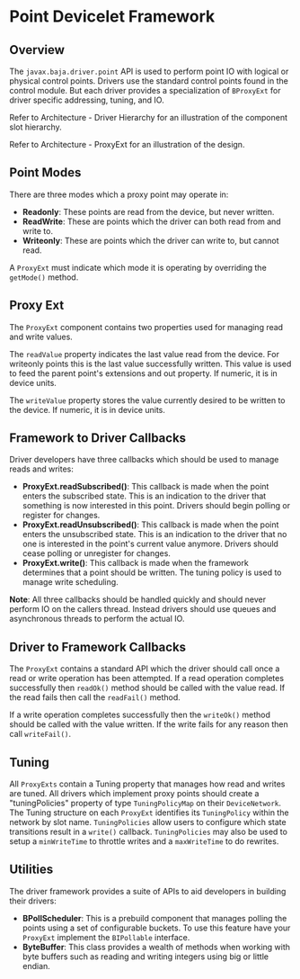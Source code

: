 # Point Devicelet Framework

## Overview

The `javax.baja.driver.point` API is used to perform point IO with logical or physical control points. Drivers use the standard control points found in the control module. But each driver provides a specialization of `BProxyExt` for driver specific addressing, tuning, and IO.

Refer to Architecture - Driver Hierarchy for an illustration of the component slot hierarchy.

Refer to Architecture - ProxyExt for an illustration of the design.

## Point Modes

There are three modes which a proxy point may operate in:

-   **Readonly**: These points are read from the device, but never written.
-   **ReadWrite**: These are points which the driver can both read from and write to.
-   **Writeonly**: These are points which the driver can write to, but cannot read.

A `ProxyExt` must indicate which mode it is operating by overriding the `getMode()` method.

## Proxy Ext

The `ProxyExt` component contains two properties used for managing read and write values.

The `readValue` property indicates the last value read from the device. For writeonly points this is the last value successfully written. This value is used to feed the parent point's extensions and out property. If numeric, it is in device units.

The `writeValue` property stores the value currently desired to be written to the device. If numeric, it is in device units.

## Framework to Driver Callbacks

Driver developers have three callbacks which should be used to manage reads and writes:

-   **ProxyExt.readSubscribed()**: This callback is made when the point enters the subscribed state. This is an indication to the driver that something is now interested in this point. Drivers should begin polling or register for changes.
-   **ProxyExt.readUnsubscribed()**: This callback is made when the point enters the unsubscribed state. This is an indication to the driver that no one is interested in the point's current value anymore. Drivers should cease polling or unregister for changes.
-   **ProxyExt.write()**: This callback is made when the framework determines that a point should be written. The tuning policy is used to manage write scheduling.

**Note**: All three callbacks should be handled quickly and should never perform IO on the callers thread. Instead drivers should use queues and asynchronous threads to perform the actual IO.

## Driver to Framework Callbacks

The `ProxyExt` contains a standard API which the driver should call once a read or write operation has been attempted. If a read operation completes successfully then `readOk()` method should be called with the value read. If the read fails then call the `readFail()` method.

If a write operation completes successfully then the `writeOk()` method should be called with the value written. If the write fails for any reason then call `writeFail()`.

## Tuning

All `ProxyExts` contain a Tuning property that manages how read and writes are tuned. All drivers which implement proxy points should create a "tuningPolicies" property of type `TuningPolicyMap` on their `DeviceNetwork`. The Tuning structure on each `ProxyExt` identifies its `TuningPolicy` within the network by slot name. `TuningPolicies` allow users to configure which state transitions result in a `write()` callback. `TuningPolicies` may also be used to setup a `minWriteTime` to throttle writes and a `maxWriteTime` to do rewrites.

## Utilities

The driver framework provides a suite of APIs to aid developers in building their drivers:

-   **BPollScheduler**: This is a prebuild component that manages polling the points using a set of configurable buckets. To use this feature have your `ProxyExt` implement the `BIPollable` interface.
-   **ByteBuffer**: This class provides a wealth of methods when working with byte buffers such as reading and writing integers using big or little endian.
